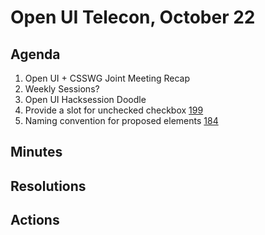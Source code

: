 # Open UI Telecon, October 22

## Agenda

1. Open UI + CSSWG Joint Meeting Recap
2. Weekly Sessions?
3. Open UI Hacksession Doodle
4. Provide a slot for unchecked checkbox [199](https://github.com/WICG/open-ui/issues/199)
5. Naming convention for proposed elements [184](https://github.com/WICG/open-ui/issues/184)

## Minutes

## Resolutions

## Actions
